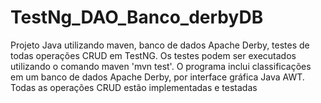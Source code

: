 # TestNg_DAO_Banco_derbyDB
Projeto Java utilizando maven, banco de dados Apache Derby, testes de todas operações CRUD em TestNG. Os testes podem ser executados utilizando o comando maven 'mvn test'. 
O programa inclui classificações em um banco de dados Apache Derby, por interface gráfica Java AWT. Todas as operações CRUD estão implementadas e testadas
